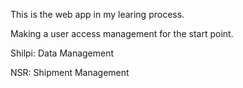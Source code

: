 This is the web app in my learing process.

Making a user access management for the start point.

Shilpi: Data Management

NSR: Shipment Management
